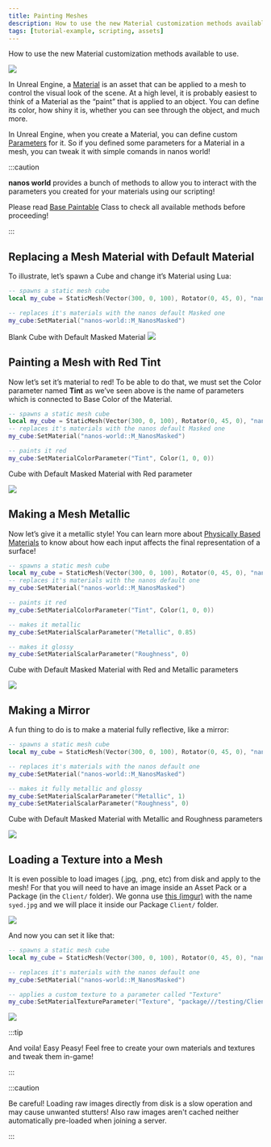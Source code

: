 ```yaml
---
title: Painting Meshes
description: How to use the new Material customization methods available to use
tags: [tutorial-example, scripting, assets]
---
```



How to use the new Material customization methods available to use.

![](/img/docs/tutorials/painting-meshes-01.jpg)

In Unreal Engine, a [Material](https://docs.unrealengine.com/en-US/RenderingAndGraphics/Materials/index.html) is an asset that can be applied to a mesh to control the visual look of the scene. At a high level, it is probably easiest to think of a Material as the “paint” that is applied to an object. You can define its color, how shiny it is, whether you can see through the object, and much more.

In Unreal Engine, when you create a Material, you can define custom [Parameters](https://docs.unrealengine.com/en-US/RenderingAndGraphics/Materials/HowTo/Making_Parameters/index.html) for it. So if you defined some parameters for a Material in a mesh, you can tweak it with simple comands in nanos world!

:::caution

**nanos world** provides a bunch of methods to allow you to interact with the parameters you created for your materials using our scripting!

Please read [Base Paintable](./scripting-reference/classes/base-classes/paintable.mdx) Class to check all available methods before proceeding!

:::

## Replacing a Mesh Material with Default Material

To illustrate, let’s spawn a Cube and change it’s Material using Lua:


```lua title="Server/Index.lua"
-- spawns a static mesh cube
local my_cube = StaticMesh(Vector(300, 0, 100), Rotator(0, 45, 0), "nanos-world::SM_Cube")

-- replaces it's materials with the nanos default Masked one
my_cube:SetMaterial("nanos-world::M_NanosMasked")
```

Blank Cube with Default Masked Material
![](/img/docs/tutorials/painting-meshes-02.jpg)


## Painting a Mesh with Red Tint

Now let’s set it’s material to red! To be able to do that, we must set the Color parameter named **Tint** as we’ve seen above is the name of parameters which is connected to Base Color of the Material.


```lua title="Server/Index.lua"
-- spawns a static mesh cube
local my_cube = StaticMesh(Vector(300, 0, 100), Rotator(0, 45, 0), "nanos-world::SM_Cube")
-- replaces it's materials with the nanos default Masked one
my_cube:SetMaterial("nanos-world::M_NanosMasked")

-- paints it red
my_cube:SetMaterialColorParameter("Tint", Color(1, 0, 0))
```

Cube with Default Masked Material with Red parameter

![](/img/docs/tutorials/painting-meshes-03.jpg)

## Making a Mesh Metallic

Now let’s give it a metallic style! You can learn more about [Physically Based Materials](https://docs.unrealengine.com/en-US/RenderingAndGraphics/Materials/PhysicallyBased/index.html) to know about how each input affects the final representation of a surface!


```lua title="Server/Index.lua"
-- spawns a static mesh cube
local my_cube = StaticMesh(Vector(300, 0, 100), Rotator(0, 45, 0), "nanos-world::SM_Cube")
-- replaces it's materials with the nanos default one
my_cube:SetMaterial("nanos-world::M_NanosMasked")

-- paints it red
my_cube:SetMaterialColorParameter("Tint", Color(1, 0, 0))

-- makes it metallic
my_cube:SetMaterialScalarParameter("Metallic", 0.85)

-- makes it glossy
my_cube:SetMaterialScalarParameter("Roughness", 0)
```

Cube with Default Masked Material with Red and Metallic parameters

![](/img/docs/tutorials/painting-meshes-04.jpg)

## Making a Mirror

A fun thing to do is to make a material fully reflective, like a mirror:


```lua title="Server/Index.lua"
-- spawns a static mesh cube
local my_cube = StaticMesh(Vector(300, 0, 100), Rotator(0, 45, 0), "nanos-world::SM_Cube")

-- replaces it's materials with the nanos default one
my_cube:SetMaterial("nanos-world::M_NanosMasked")

-- makes it fully metallic and glossy
my_cube:SetMaterialScalarParameter("Metallic", 1)
my_cube:SetMaterialScalarParameter("Roughness", 0)
```

Cube with Default Masked Material with Metallic and Roughness parameters

![](/img/docs/tutorials/painting-meshes-05.jpg)

## Loading a Texture into a Mesh

It is even possible to load images \(.jpg, .png, etc\) from disk and apply to the mesh! For that you will need to have an image inside an Asset Pack or a Package \(in the `Client/` folder\). We gonna use [this \(imgur\)](https://i.imgur.com/67CGqHb.jpg) with the name `syed.jpg` and we will place it inside our Package `Client/` folder.

![](/img/docs/tutorials/painting-meshes-06.jpg)

And now you can set it like that:


```lua
-- spawns a static mesh cube
local my_cube = StaticMesh(Vector(300, 0, 100), Rotator(0, 45, 0), "nanos-world::SM_Cube")

-- replaces it's materials with the nanos default one
my_cube:SetMaterial("nanos-world::M_NanosMasked")

-- applies a custom texture to a parameter called "Texture"
my_cube:SetMaterialTextureParameter("Texture", "package///testing/Client/syed.jpg")
```

![](/img/docs/tutorials/painting-meshes-07.jpg)

:::tip

And voila! Easy Peasy! Feel free to create your own materials and textures and tweak them in-game!

:::

:::caution

Be careful! Loading raw images directly from disk is a slow operation and may cause unwanted stutters! Also raw images aren't cached neither automatically pre-loaded when joining a server.

:::

